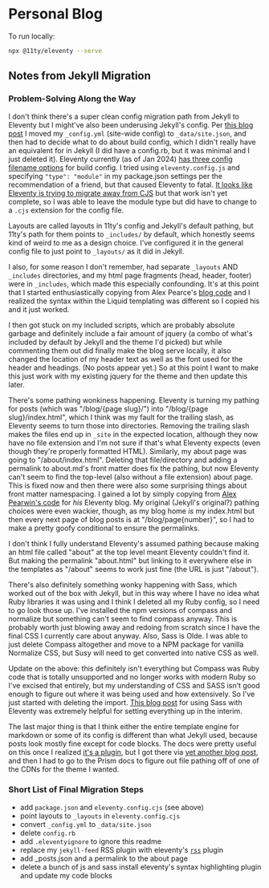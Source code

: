 # Personal Blog

To run locally:

```sh
npx @11ty/eleventy --serve
```

## Notes from Jekyll Migration

### Problem-Solving Along the Way

I don't think there's a super clean config migration path from Jekyll to Eleventy but I might've also been underusing Jekyll's config. Per [this blog post](https://alex.pearwin.com/2020/06/jekyll-to-eleventy/) I moved my `_config.yml` (site-wide config) to `_data/site.json`, and then had to decide what to do about build config, which I didn't really have an equivalent for in Jekyll (I did have a config.rb, but it was minimal and I just deleted it). Eleventy currently (as of Jan 2024) [has three config filename options](https://www.11ty.dev/docs/config/) for build config. I tried using `eleventy.config.js` and specifying `"type": "module"` in my package.json settings per the recommendation of a friend, but that caused Eleventy to fatal. [It looks like Eleventy is trying to migrate away from CJS](https://www.11ty.dev/blog/canary-eleventy-v3/#new-features-and-a-short-upgrade-guide) but that work isn't yet complete, so I was able to leave the module type but did have to change to a `.cjs` extension for the config file.

Layouts are called layouts in 11ty's config and Jekyll's default pathing, but 11ty's path for them points to `_includes/` by default, which honestly seems kind of weird to me as a design choice. I've configured it in the general config file to just point to `_layouts/` as it did in Jekyll.

I also, for some reason I don't remember, had separate `_layouts` AND `_includes` directories, and my html page fragments (head, header, footer) were in `_includes`, which made this especially confounding. It's at this point that I started enthusiastically copying from Alex Pearce's [blog code](https://github.com/alexpearce/home) and I realized the syntax within the Liquid templating was different so I copied his and it just worked.

I then got stuck on my included scripts, which are probably absolute garbage and definitely include a fair amount of jquery (a combo of what's included by default by Jekyll and the theme I'd picked) but while commenting them out did finally make the blog serve locally, it also changed the location of my header text as well as the font used for the header and headings. (No posts appear yet.) So at this point I want to make this just work with my existing jquery for the theme and then update this later.

There's some pathing wonkiness happening. Eleventy is turning my pathing for posts (which was "/blog/{page slug}/") into "/blog/{page slug}/index.html", which I think was my fault for the trailing slash, as Eleventy seems to turn those into directories. Removing the trailing slash makes the files end up in `_site` in the expected location, although they now have no file extension and I'm not sure if that's what Eleventy expects (even though they're properly formatted HTML). Similarly, my about page was going to "/about/index.html". Deleting that file/directory and adding a permalink to about.md's front matter does fix the pathing, but now Eleventy can't seem to find the top-level (also without a file extension) about page. This is fixed now and then there were also some surprising things about front matter namespacing. I gained a lot by simply copying from [Alex Pearwin's code](https://github.com/alexpearce/home/tree/eb2dfb5d20d5f1d59c278e57de453280f74aa252) for _his_ Eleventy blog. My original (Jekyll's original?) pathing choices were even wackier, though, as my blog home _is_ my index.html but then every next page of blog posts is at "/blog/page{number}", so I had to make a pretty goofy conditional to ensure the permalinks.

I don't think I fully understand Eleventy's assumed pathing because making an html file called "about" at the top level meant Eleventy couldn't find it. But making the permalink "about.html" but linking to it everywhere else in the templates as "/about" seems to work just fine (the URL is just "/about").

There's also definitely something wonky happening with Sass, which worked out of the box with Jekyll, but in this way where I have no idea what Ruby libraries it was using and I think I deleted all my Ruby config, so I need to go look those up. I've installed the npm versions of compass and normalize but something can't seem to find compass anyway. This is probably worth just blowing away and redoing from scratch since I have the final CSS I currently care about anyway. Also, Sass is Olde. I was able to just delete Compass altogether and move to a NPM package for vanilla Normalize CSS, but Susy will need to get converted into native CSS as well.

Update on the above: this definitely isn't everything but Compass was Ruby code that is totally unsupported and no longer works with modern Ruby so I've excised that entirely, but my understanding of CSS and SASS isn't good enough to figure out where it was being used and how extensively. So I've just started with deleting the import. [This blog post](https://jkc.codes/blog/using-sass-with-eleventy/) for using Sass with Eleventy was extremely helpful for setting everything up in the interim.

The last major thing is that I think either the entire template engine for markdown or some of its config is different than what Jekyll used, because posts look mostly fine except for code blocks. The docs were pretty useful on this once I realized [it's a plugin](https://www.11ty.dev/docs/plugins/syntaxhighlight/), but I got there via [yet another blog post](https://nicolashery.com/moving-a-blog-from-jekyll-to-eleventy/#syntax-highlighting), and then I had to go to the Prism docs to figure out file pathing off of one of the CDNs for the theme I wanted.

### Short List of Final Migration Steps

- add `package.json` and `eleventy.config.cjs` (see above)
- point layouts to `_layouts` in `eleventy.config.cjs`
- convert `_config.yml` to `_data/site.json`
- delete `config.rb`
- add `.eleventyignore` to ignore this readme
- replace my `jekyll-feed` RSS plugin with eleventy's [`rss`](https://www.11ty.dev/docs/plugins/rss/) plugin
- add _posts.json and a permalink to the about page
- delete a bunch of js and sass
install eleventy's syntax highlighting plugin and update my code blocks